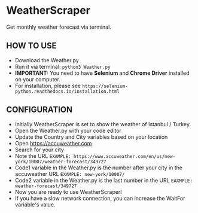 # WeatherScraper
Get monthly weather forecast via terminal.

## HOW TO USE
* Download the Weather.py
* Run it via terminal: `python3 Weather.py`
* **IMPORTANT:** You need to have **Selenium** and **Chrome Driver** installed on your computer.
* For installation, please see `https://selenium-python.readthedocs.io/installation.html`

## CONFIGURATION
* Initially WeatherScraper is set to show the weather of Istanbul / Turkey.
* Open the Weather.py with your code editor
* Update the Country and City variables based on your location
* Open https://accuweather.com
* Search for your city
* Note the URL `EXAMPLE: https://www.accuweather.com/en/us/new-york/10007/weather-forecast/349727`
* Code1 variable in the Weather.py is the number after your city in the accuweather URL `EXAMPLE: new-york/10007/`
* Code2 variable in the Weather.py is the last number in the URL `EAXMPLE: weather-forecast/349727`
* Now you are ready to use WeatherScraper!
* If you have a slow network connection, you can increase the WaitFor variable's value.
